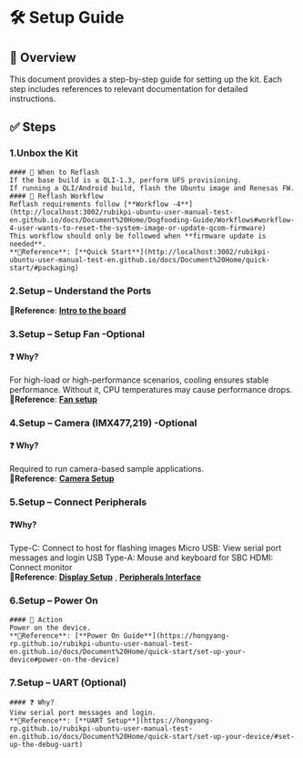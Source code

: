 
# 🛠️ Setup Guide

## 📘 Overview
This document provides a step-by-step guide for setting up the kit. Each step includes references to relevant documentation for detailed instructions.

## ✅ Steps

### 1.Unbox the Kit 
	#### 🔄 When to Reflash
	If the base build is ≤ QLI-1.3, perform UFS provisioning.
	If running a QLI/Android build, flash the Ubuntu image and Renesas FW.
	#### 🔁 Reflash Workflow
	Reflash requirements follow [**Workflow -4**](http://localhost:3002/rubikpi-ubuntu-user-manual-test-en.github.io/docs/Document%20Home/Dogfooding-Guide/Workflows#workflow-4-user-wants-to-reset-the-system-image-or-update-qcom-firmware)  
	This workflow should only be followed when **firmware update is needed**.  
    **📎Reference**: [**Quick Start**](http://localhost:3002/rubikpi-ubuntu-user-manual-test-en.github.io/docs/Document%20Home/quick-start/#packaging)

### 2.Setup – Understand the Ports  
   **📎Reference**: [**Intro to the board**](http://localhost:3002/rubikpi-ubuntu-user-manual-test-en.github.io/docs/Document%20Home/quick-start/#introduction-to-the-board)

### 3.Setup – Setup Fan -Optional 
   #### ❓ Why?
   For high-load or high-performance scenarios, cooling ensures stable performance. Without it, CPU temperatures may cause performance drops.  
   **📎Reference**: [**Fan setup**](https://hongyang-rp.github.io/rubikpi-ubuntu-user-manual-test-en.github.io/docs/Document%20Home/peripherals-and-interfaces/fan/#install-the-fan)

### 4.Setup – Camera (IMX477,219) -Optional
   #### ❓ Why?
   Required to run camera-based sample applications.  
   **📎Reference**: [**Camera Setup**](https://hongyang-rp.github.io/rubikpi-ubuntu-user-manual-test-en.github.io/docs/Document%20Home/peripherals-and-interfaces/csi/#connect-the-camera-cable)

### 5.Setup – Connect Peripherals   
   #### ❓Why?
   Type-C: Connect to host for flashing images
   Micro USB: View serial port messages and login
   USB Type-A: Mouse and keyboard for SBC
   HDMI: Connect monitor  
   **📎Reference**: [**Display Setup**](https://hongyang-rp.github.io/rubikpi-ubuntu-user-manual-test-en.github.io/docs/Document%20Home/quick-start/set-up-your-device/#connect-an-hdmi-display) , [**Peripherals Interface**](https://hongyang-rp.github.io/rubikpi-ubuntu-user-manual-test-en.github.io/docs/Document%20Home/peripherals-and-interfaces/)

### 6.Setup – Power On 
	#### 🔌 Action
	Power on the device.  
    **📎Reference**: [**Power On Guide**](https://hongyang-rp.github.io/rubikpi-ubuntu-user-manual-test-en.github.io/docs/Document%20Home/quick-start/set-up-your-device#power-on-the-device)  

### 7.Setup – UART (Optional)
	#### ❓ Why?
	View serial port messages and login.  
    **📎Reference**: [**UART Setup**](https://hongyang-rp.github.io/rubikpi-ubuntu-user-manual-test-en.github.io/docs/Document%20Home/quick-start/set-up-your-device/#set-up-the-debug-uart)  

